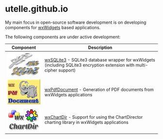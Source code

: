 # utelle.github.io

My main focus in open-source software development is on developing components for [wxWidgets](https://www.wxwidgets.org) based applications.

The following components are under active development:

Component | Description
--- | ---
[![wxSQLite3](wxsqlite3.png)](https://utelle.github.io/wxsqlite3) | [wxSQLite3](https://utelle.github.io/wxsqlite3) - SQLite3 database wrapper for wxWidgets (including SQLite3 encryption extension with multi-cipher support)
[![wxPdfDocument](wxpdfdoc.png)](https://utelle.github.io/wxpdfdoc) | [wxPdfDocument](https://utelle.github.io/wxpdfdoc) - Generation of PDF documents from wxWidgets applications
[![wxChartDir](wxchartdir.png)](https://utelle.github.io/wxchartdir) | [wxChartDir](https://utelle.github.io/wxchartdir) - Support for using the ChartDirector charting library in wxWidgets applications

